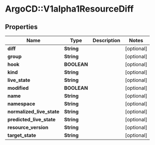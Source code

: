 # ArgoCD::V1alpha1ResourceDiff

## Properties
Name | Type | Description | Notes
------------ | ------------- | ------------- | -------------
**diff** | **String** |  | [optional] 
**group** | **String** |  | [optional] 
**hook** | **BOOLEAN** |  | [optional] 
**kind** | **String** |  | [optional] 
**live_state** | **String** |  | [optional] 
**modified** | **BOOLEAN** |  | [optional] 
**name** | **String** |  | [optional] 
**namespace** | **String** |  | [optional] 
**normalized_live_state** | **String** |  | [optional] 
**predicted_live_state** | **String** |  | [optional] 
**resource_version** | **String** |  | [optional] 
**target_state** | **String** |  | [optional] 


